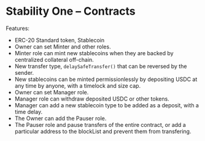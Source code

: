 # Stability One – Contracts

Features:
- ERC-20 Standard token, Stablecoin
- Owner can set Minter and other roles.
- Minter role can mint new stablecoins when they are backed by centralized collateral off-chain.  
- New transfer type, `delaySafeTransfer()` that can be reversed by the sender.
- New stablecoins can be minted permissionlessly by depositing USDC at any time by anyone, with a timelock and size cap.
- Owner can set Manager role.
- Manager role can withdraw deposited USDC or other tokens.
- Manager can add a new stablecoin type to be added as a deposit, with a time delay.
- The Owner can add the Pauser role.
- The Pauser role and pause transfers of the entire contract, or add a particular address to the blockList and prevent them from transfering.